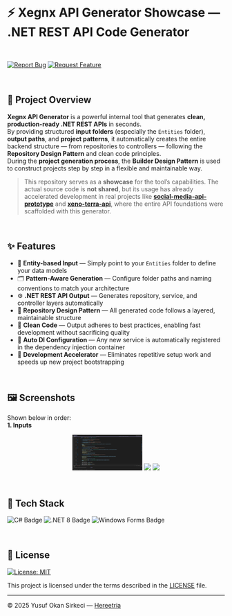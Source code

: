 # ⚡ Xegnx API Generator Showcase — .NET REST API Code Generator

<br>

[![Report Bug](https://img.shields.io/badge/🐛_Report_Bug-red?style=for-the-badge)](../../issues/new?labels=bug)
[![Request Feature](https://img.shields.io/badge/✨_Request_Feature-blue?style=for-the-badge)](../../issues/new?labels=enhancement)

<br>

## 📌 Project Overview

**Xegnx API Generator** is a powerful internal tool that generates **clean, production-ready .NET REST APIs** in seconds.  
By providing structured **input folders** (especially the `Entities` folder), **output paths**, and **project patterns**, it automatically creates the entire backend structure — from repositories to controllers — following the **Repository Design Pattern** and clean code principles.  
During the **project generation process**, the **Builder Design Pattern** is used to construct projects step by step in a flexible and maintainable way.

> This repository serves as a **showcase** for the tool’s capabilities. The actual source code is **not shared**, but its usage has already accelerated development in real projects like [**social-media-api-prototype**](https://github.com/Hereetria/social-media-api-prototype) and [**xeno-terra-api**](https://github.com/Hereetria/xeno-terra-api), where the entire API foundations were scaffolded with this generator.

<br>

## ✨ Features

- 🧠 **Entity-based Input** — Simply point to your `Entities` folder to define your data models  
- 🗂️ **Pattern-Aware Generation** — Configure folder paths and naming conventions to match your architecture  
- ⚙️ **.NET REST API Output** — Generates repository, service, and controller layers automatically  
- 🧱 **Repository Design Pattern** — All generated code follows a layered, maintainable structure  
- 🧼 **Clean Code** — Output adheres to best practices, enabling fast development without sacrificing quality  
- 🔧 **Auto DI Configuration** — Any new service is automatically registered in the dependency injection container  
- 🚀 **Development Accelerator** — Eliminates repetitive setup work and speeds up new project bootstrapping

<br>

## 🖼️ Screenshots
Shown below in order:  
**1. Inputs**

<p align="center">
  <img src="./docs/screenshots/inputs.png" width="32%">
  <img src="https://upload.wikimedia.org/wikipedia/commons/c/ce/Transparent.gif" width="32%">
  <img src="https://upload.wikimedia.org/wikipedia/commons/c/ce/Transparent.gif" width="32%">
</p>

<br>

## 🧰 Tech Stack

<p>
  <img src="https://img.shields.io/badge/C%23-239120?style=for-the-badge&logo=csharp&logoColor=white" alt="C# Badge" height="32" />
  <img src="https://img.shields.io/badge/.NET_8-512BD4?style=for-the-badge&logo=dotnet&logoColor=white" alt=".NET 8 Badge" height="32" />
  <img src="https://img.shields.io/badge/Windows_Forms-0078D6?style=for-the-badge&logo=windows&logoColor=white" alt="Windows Forms Badge" height="32" />
</p>



<br>

## 📜 License

[![License: MIT](https://img.shields.io/badge/License-MIT-blue.svg)](LICENSE)

This project is licensed under the terms described in the [LICENSE](./LICENSE) file.

---

© 2025 Yusuf Okan Sirkeci — [Hereetria](https://github.com/Hereetria)
